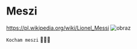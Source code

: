 # Meszi
https://pl.wikipedia.org/wiki/Lionel_Messi
![obraz](https://i.iplsc.com/-/0006L0SOGDHA2F1R-C322-F4.webp)

`Kocham meszi`
:blue_heart::blue_heart::blue_heart:
